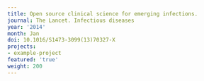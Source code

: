 ```yaml
---
title: Open source clinical science for emerging infections.
journal: The Lancet. Infectious diseases
year: '2014'
month: Jan
doi: 10.1016/S1473-3099(13)70327-X
projects:
- example-project
featured: 'true'
weight: 200
---
```


